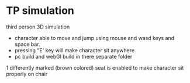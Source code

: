 # TP simulation
 third person 3D simulation

* character able to move and jump using mouse and wasd keys and space bar.
* pressing "E' key will make character sit anywhere.
* pc build and webGl build in there separate folder

1 differently marked (brown colored) seat is enabled to make character sit properly on chair
